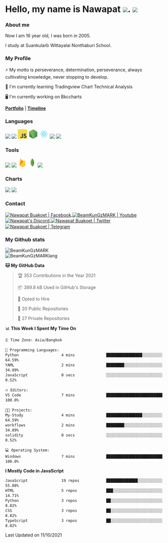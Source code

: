 

# Hello, my name is Nawapat  <img src="https://media.giphy.com/media/hvRJCLFzcasrR4ia7z/giphy.gif" width="25px">. ![](https://visitor-badge.glitch.me/badge?page_id=BeamKunGzMARK.BeamKunGzMARK)

### About me

Now I am 16 year old, I was born in 2005.

I study at Suankularb Wittayalai Nonthaburi School.

### My Profile
⚡ My motto is perseverance, determination, perseverance, always cultivating knowledge, never stopping to develop.

📖 I'm currently learning Tradingview Chart Technical Analysis

🖥️ I'm currently working on Bkccharts

**[Portfolio](https://beamkungzmark.github.io/)** | **[Timeline](https://timelines.gitkraken.com/timeline/c2ead8867f6d406cb5cfe0a71815dc83?showMinimap=true)**

### <bold>**Languages**<bold>
<div align="left">
<img src = 'https://github.com/RaghavK16/RaghavK16/blob/master/images/html.svg' width='30'/> 
<img src = 'https://github.com/RaghavK16/RaghavK16/blob/master/images/css.svg' width='30'/> 
<img height="30" src="https://raw.githubusercontent.com/github/explore/80688e429a7d4ef2fca1e82350fe8e3517d3494d/topics/javascript/javascript.png" />
<img height="30" src="https://raw.githubusercontent.com/github/explore/80688e429a7d4ef2fca1e82350fe8e3517d3494d/topics/nodejs/nodejs.png" />
<img height="30" src="https://raw.githubusercontent.com/github/explore/80688e429a7d4ef2fca1e82350fe8e3517d3494d/topics/react/react.png" />
<img height="30" src="https://user-images.githubusercontent.com/39422342/129476993-3b4af55d-02f9-4361-8a31-ca8b777287b1.png" />  
<img height="30" src="https://user-images.githubusercontent.com/39422342/129477049-23a7fe0b-a070-498d-b369-f867b24ead72.png" />  
  
<br>
  
### <bold>**Tools**<bold>
  
<img height="30" src="https://cdn.icon-icons.com/icons2/2107/PNG/512/file_type_vscode_icon_130084.png" />
<img src = 'https://github.com/RaghavK16/RaghavK16/blob/master/images/bootstrap.svg' width='30'/>
<img height="30" src="https://raw.githubusercontent.com/github/explore/80688e429a7d4ef2fca1e82350fe8e3517d3494d/topics/firebase/firebase.png" />
<img height="30" width="25" src="./logo/mongodb.svg" />
<img height="30" src="https://upload.wikimedia.org/wikipedia/commons/thumb/3/3f/Git_icon.svg/1024px-Git_icon.svg.png" />
 
### <bold>**Charts**</bold>
  
<img height="30" src="https://www.amcharts.com/wp-content/uploads/2017/10/amcharts_light_transparent.png" />
<img height="30" src="https://user-images.githubusercontent.com/39422342/129476683-c98e9f62-050c-47db-bcbc-f5871ee6357f.png" />

  </div>
  
  ### Contact

<div align="left">
<a href="https://www.facebook.com/NawapatBuakoet">
  <img align="center" alt="Nawapat Buakoet | Facebook" width="30" src="https://image.flaticon.com/icons/png/512/1312/1312139.png" />
</a>
<a href="https://www.youtube.com/c/BeamKunGzMARK">
  <img align="center" alt="BeamKunGzMARK | Youtube" width="30" src="https://cdn.iconscout.com/icon/free/png-256/youtube-82-189778.png" />
</a>
<a href="https://discord.gg/eBjUBgPQF7">
  <img align="center" alt="Nawapat's Discord" width="30" src="https://raw.githubusercontent.com/peterthehan/peterthehan/master/assets/discord.svg" />
</a>
<a href="https://twitter.com/nawapatb2b">
  <img align="center" alt="Nawapat Buakoet | Twitter" width="30" src="https://raw.githubusercontent.com/peterthehan/peterthehan/master/assets/twitter.svg" />
</a>
<a href="https://telegram.me/BeamKunGzMARK">
  <img align="center" alt="Nawapat Buakoet | Telegram" width="30" src="https://image.flaticon.com/icons/png/512/906/906377.png" />
</a>
  
### <bold>**My Github stats**</bold> 
  <div align="left">
  <img width="350px" src="https://github-readme-stats.vercel.app/api?username=BeamKunGzMARK&bg_color=30,e96443,904e95&title_color=fff&text_color=fff" alt="BeamKunGzMARK" />
    <br>
  <img src="https://github-readme-stats.vercel.app/api/top-langs/?username=BeamKunGzMARK&layout=compact" alt="BeamKunGzMARKlang" />
<br>

<!--START_SECTION:waka-->
**🐱 My GitHub Data** 

> 🏆 353 Contributions in the Year 2021
 > 
> 📦 389.8 kB Used in GitHub's Storage 
 > 
> 💼 Opted to Hire
 > 
> 📜 20 Public Repositories 
 > 
> 🔑 27 Private Repositories  
 > 
📊 **This Week I Spent My Time On** 

```text
⌚︎ Time Zone: Asia/Bangkok

💬 Programming Languages: 
Python                   4 mins              ████████████████░░░░░░░░░   64.59% 
YAML                     2 mins              ████████░░░░░░░░░░░░░░░░░   34.89% 
JavaScript               0 secs              ░░░░░░░░░░░░░░░░░░░░░░░░░   0.52%

🔥 Editors: 
VS Code                  7 mins              █████████████████████████   100.0%

🐱‍💻 Projects: 
My-Study                 4 mins              ████████████████░░░░░░░░░   64.59% 
workflows                2 mins              ████████░░░░░░░░░░░░░░░░░   34.89% 
solidity                 0 secs              ░░░░░░░░░░░░░░░░░░░░░░░░░   0.52%

💻 Operating System: 
Windows                  7 mins              █████████████████████████   100.0%

```

**I Mostly Code in JavaScript** 

```text
JavaScript               19 repos            ██████████████░░░░░░░░░░░   55.88% 
HTML                     5 repos             ███░░░░░░░░░░░░░░░░░░░░░░   14.71% 
Python                   3 repos             ██░░░░░░░░░░░░░░░░░░░░░░░   8.82% 
CSS                      3 repos             ██░░░░░░░░░░░░░░░░░░░░░░░   8.82% 
TypeScript               3 repos             ██░░░░░░░░░░░░░░░░░░░░░░░   8.82%

```



 Last Updated on 11/10/2021
<!--END_SECTION:waka-->


<!--
**BeamKunGzMARK/BeamKunGzMARK** is a ✨ _special_ ✨ repository because its `README.md` (this file) appears on your GitHub profile.

Help make readme by stackedit.io

Here are some ideas to get you started:

- 🔭 I’m currently working on ...
- 🌱 I’m currently learning ...
- 👯 I’m looking to collaborate on ...
- 🤔 I’m looking for help with ...
- 💬 Ask me about ...
- 📫 How to reach me: ...
- 😄 Pronouns: ...
- ⚡ Fun fact: ...
-->
